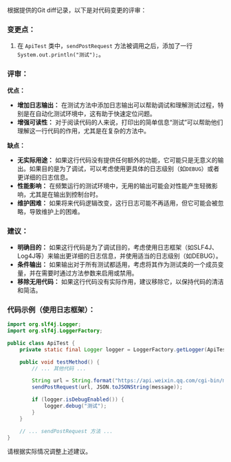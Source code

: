 根据提供的Git diff记录，以下是对代码变更的评审：

### 变更点：
1. 在 `ApiTest` 类中，`sendPostRequest` 方法被调用之后，添加了一行 `System.out.println("测试");`。

### 评审：

**优点：**
- **增加日志输出：** 在测试方法中添加日志输出可以帮助调试和理解测试过程，特别是在自动化测试环境中，这有助于快速定位问题。
- **增强可读性：** 对于阅读代码的人来说，打印出的简单信息“测试”可以帮助他们理解这一行代码的作用，尤其是在复杂的方法中。

**缺点：**
- **无实际用途：** 如果这行代码没有提供任何额外的功能，它可能只是无意义的输出。如果目的是为了调试，可以考虑使用更具体的日志级别（如`DEBUG`）或者更详细的日志信息。
- **性能影响：** 在频繁运行的测试环境中，无用的输出可能会对性能产生轻微影响，尤其是在输出到控制台时。
- **维护困难：** 如果将来代码逻辑改变，这行日志可能不再适用，但它可能会被忽略，导致维护上的困难。

### 建议：
- **明确目的：** 如果这行代码是为了调试目的，考虑使用日志框架（如SLF4J、Log4J等）来输出更详细的日志信息，并使用适当的日志级别（如DEBUG）。
- **条件输出：** 如果输出对于所有测试都适用，考虑将其作为测试类的一个成员变量，并在需要时通过方法参数来启用或禁用。
- **移除无用代码：** 如果这行代码没有实际作用，建议移除它，以保持代码的清洁和简洁。

### 代码示例（使用日志框架）：
```java
import org.slf4j.Logger;
import org.slf4j.LoggerFactory;

public class ApiTest {
    private static final Logger logger = LoggerFactory.getLogger(ApiTest.class);

    public void testMethod() {
        // ... 其他代码 ...

        String url = String.format("https://api.weixin.qq.com/cgi-bin/message/template/send?access_token=%s", accessToken);
        sendPostRequest(url, JSON.toJSONString(message));

        if (logger.isDebugEnabled()) {
            logger.debug("测试");
        }
    }

    // ... sendPostRequest 方法 ...
}
```

请根据实际情况调整上述建议。